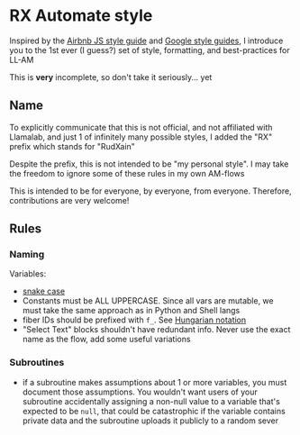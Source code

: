 # RX Automate style
Inspired by the [Airbnb JS style guide](https://github.com/airbnb/javascript) and [Google style guides](https://google.github.io/styleguide), I introduce you to the 1st ever (I guess?) set of style, formatting, and best-practices for LL-AM

This is **very** incomplete, so don't take it seriously... yet

## Name

To explicitly communicate that this is not official, and not affiliated with Llamalab, and just 1 of infinitely many possible styles, I added the "RX" prefix which stands for "RudXain"

Despite the prefix, this is not intended to be "my personal style". I may take the freedom to ignore some of these rules in my own AM-flows  

This is intended to be for everyone, by everyone, from everyone. Therefore, contributions are very welcome!

## Rules

### Naming

Variables:
- [snake case](https://en.wikipedia.org/wiki/Snake_case)
- Constants must be ALL UPPERCASE. Since all vars are mutable, we must take the same approach as in Python and Shell langs
- fiber IDs should be prefixed with `f_`. See [Hungarian notation](https://en.wikipedia.org/wiki/Hungarian_notation)
- "Select Text" blocks shouldn't have redundant info. Never use the exact name as the flow, add some useful variations

### Subroutines

- if a subroutine makes assumptions about 1 or more variables, you must document those assumptions. You wouldn't want users of your subroutine accidentally assigning a non-null value to a variable that's expected to be `null`, that could be catastrophic if the variable contains private data and the subroutine uploads it publicly to a random sever
